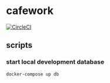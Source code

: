 # cafework

[![CircleCI](https://circleci.com/gh/holdonnn/cafework-api.svg?style=svg&circle-token=177821c081a71580d0006db76686b029922a2c17)](https://circleci.com/gh/holdonnn/cafework-api)


## scripts

### start local development database

```bash
docker-compose up db
```

